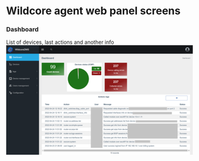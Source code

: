 # Wildcore agent web panel screens

### Dashboard 
List of devices, last actions and another info 
![](./res/dashboard.png)

